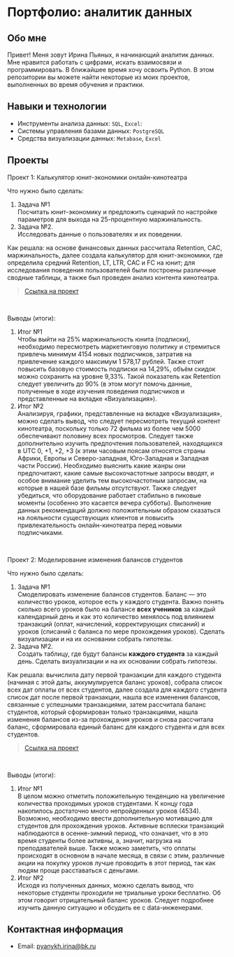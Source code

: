 # Портфолио: аналитик данных
## Обо мне 
Привет! Меня зовут Ирина Пьяных, я начинающий аналитик данных. Мне нравится работать с цифрами, искать взаимосвязи и программировать. В ближайшее время хочу освоить Python. 
В этом репозитории вы можете найти некоторые из моих проектов, выполненных во время обучения и практики.
<br>
## Навыки и технологии
- Инструменты анализа данных: ``SQL``, ``Excel``: 
- Системы управления базами данных: ``PostgreSQL``
- Средства визуализации данных: ``Metabase``, ``Excel``
## Проекты
<p> Проект 1: Калькулятор юнит-экономики онлайн-кинотеатра</p>
<p>Что нужно было сделать:<p>
<ol>
  <li>Задача №1</li>
Посчитать юнит-экономику и предложить сценарий по настройке параметров для выхода на 25-процентную маржинальность.
  <li>Задача №2.</li>
Исследовать данные о пользователях и их поведении.
</ol>
<p>Как решала: на основе финансовых данных рассчитала Retention, CAC, маржинальность, далее создала калькулятор для юнит-экономики, где определила средний Retention, LT, LTR, CAC и FC на юнит; для исследования поведения пользователей были построены различные сводные таблицы, а также был проведен анализ контента кинотеатра. <p>

> <a href="https://docs.google.com/spreadsheets/d/1mh3-5UvKLWhFeIKOK0lu5HT_ESRF5v0o/edit?usp=sharing&ouid=100455908590688858168&rtpof=true&sd=true">Ссылка на проект</a>
<br>

 <p>Выводы (итоги):<p>
<ol>
  <li>Итог №1</li>
  Чтобы выйти на 25% маржинальность юнита (подписки), необходимо пересмотреть маркетинговую политику и стремиться привлечь минимум 4154 новых подписчиков, затратив на привлечение каждого максимум 1 578,17 рублей. Также стоит повысить базовую стоимость подписки на 14,29%, объём скидок можно сохранить на уровне 9,33%. Такой показатель как Retention следует увеличить до 90% (в этом могут помочь данные, полученные в ходе изучения поведения подписчиков и представленные на вкладке «Визуализация»).
  <li>Итог №2</li>
  Анализируя, графики, представленные на вкладке «Визуализация», можно сделать вывод, что следует пересмотреть текущий контент кинотеатра, поскольку только 72 фильма из более чем 5000 обеспечивают половину всех просмотров. Следует также дополнительно изучить предпочтения пользователей, находящихся в UTC 0, +1, +2, +3 (к этим часовым поясам относятся страны Африки, Европы и Северо-западная, Юго-Западная и Западная части России). Необходимо выяснить какие жанры они предпочитают, какие самые высокочастотные запросы вводят, и особое внимание уделить тем высокочастотным запросам, на которые в нашей базе фильмы отсутствуют. Также следует убедиться, что оборудование работает стабильно в пиковые моменты (особенно это касается вечера субботы). Выполнение данных рекомендаций должно положительным образом сказаться на лояльности существующих клиентов и повысить привлекательность онлайн-кинотеатра перед новыми подписчиками.
</ol>
<br> 
<p>Проект 2: Моделирование изменения балансов студентов</p> 
<p>Что нужно было сделать:<p>
<ol>
  <li>Задача №1</li>
  Смоделировать изменение балансов студентов. Баланс — это количество уроков, которое есть у каждого студента. Важно понять сколько всего уроков было на балансе <strong>всех учеников</strong> за каждый календарный день и как это количество менялось под влиянием транзакций (оплат, начислений, корректирующих списаний) и уроков (списаний с баланса по мере прохождения уроков). Сделать визуализации и на их основании собрать гипотезы.
  <li>Задача №2.</li>
  Создать таблицу, где будут балансы <strong>каждого студента</strong> за каждый день. Сделать визуализации и на их основании собрать гипотезы.
</ol>
<p>Как решала: вычислила дату первой транзакции для каждого студента (начиная с этой даты, аккумулируется баланс уроков), собрала список всех дат оплаты от всех студентов, далее создала для каждого студента список дат после первой транзакции, нашла все изменения балансов, связанные с успешными транзакциями, затем рассчитала баланс студентов, который сформирован только транзакциями, нашла изменения балансов из-за прохождения уроков и снова рассчитала баланс, сформировала единый баланс для каждого студента и для всех студентов. <p>

> <a href="https://github.com/Skyproportfolio/data-analytics-5month/blob/main/Проект%205.xlsx">Ссылка на проект</a>
<br>

 <p>Выводы (итоги):<p>
<ol>
  <li>Итог №1</li>
  В целом можно отметить положительную тенденцию на увеличение количества проходимых уроков студентами. 
К концу года накопилось достаточно много непройденных уроков (4534). Возможно, необходимо ввести дополнительную мотивацию для студентов для прохождения уроков. 
Активные всплески транзакций наблюдаются в осенне-зимний период, что означает, что в это время студенты более активны, а, значит, нагрузка на преподавателей выше. Также можно заметить, что оплаты происходят в основном в начале месяца, в связи с этим, различные акции на покупку уроков лучше проводить в этот период, так как людям проще расставаться с деньгами.
  <li>Итог №2</li>
  Исходя из полученных данных, можно сделать вывод, что некоторые студенты проходили не триальные уроки бесплатно. Об этом говорит отрицательный баланс уроков. Следует подробнее изучить данную ситуацию и обсудить ее с data-инженерами.
  </ol>
  
## Контактная информация
- Email: pyanykh.irina@bk.ru
